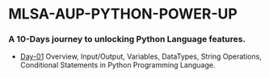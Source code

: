 # MLSA-AUP-PYTHON-POWER-UP
### A 10-Days journey to unlocking Python Language features.

- [Day-01](https://github.com/hamzaiftkhar/MLSA-AUP-PYTHON-POWER-UP/tree/main/Day-01)   Overview, Input/Output, Variables, DataTypes, String Operations, Conditional Statements in Python Programming Language.